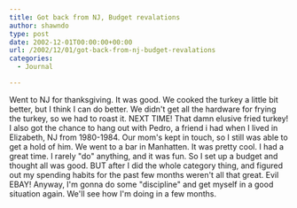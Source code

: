```yaml
---
title: Got back from NJ, Budget revalations
author: shawndo
type: post
date: 2002-12-01T00:00:00+00:00
url: /2002/12/01/got-back-from-nj-budget-revalations
categories:
  - Journal

---
```

Went to NJ for thanksgiving. It was good. We cooked the turkey a little bit better, but I think I can do better. We didn't get all the hardware for frying the turkey, so we had to roast it. NEXT TIME! That damn elusive fried turkey! I also got the chance to hang out with Pedro, a friend i had when I lived in Elizabeth, NJ from 1980-1984. Our mom's kept in touch, so I still was able to get a hold of him. We went to a bar in Manhatten. It was pretty cool. I had a great time. I rarely "do" anything, and it was fun. So I set up a budget and thought all was good. BUT after I did the whole category thing, and figured out my spending habits for the past few months weren't all that great. Evil EBAY! Anyway, I'm gonna do some "discipline" and get myself in a good situation again. We'll see how I'm doing in a few months.